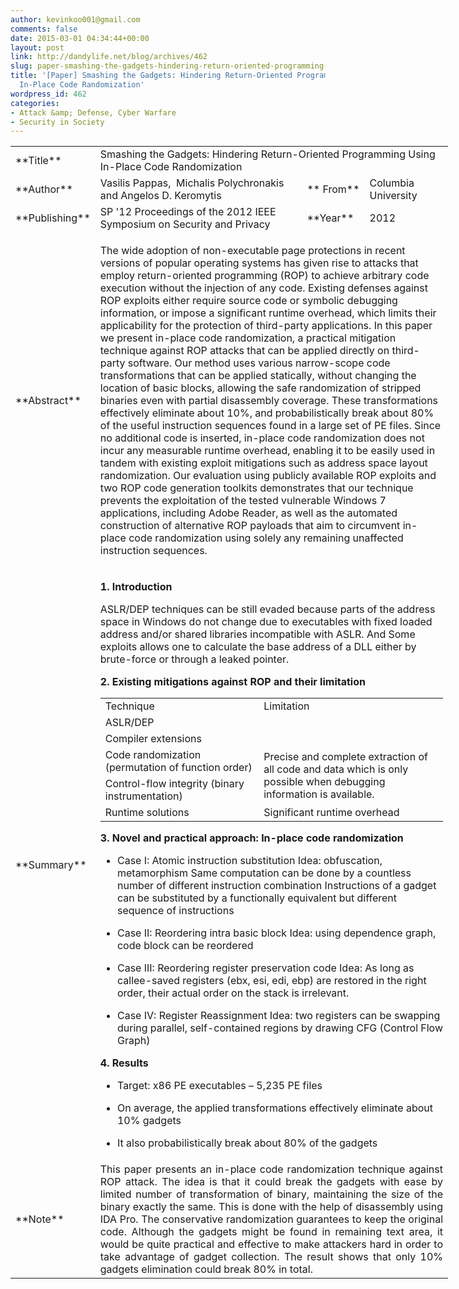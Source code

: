 ```yaml
---
author: kevinkoo001@gmail.com
comments: false
date: 2015-03-01 04:34:44+00:00
layout: post
link: http://dandylife.net/blog/archives/462
slug: paper-smashing-the-gadgets-hindering-return-oriented-programming-using-in-place-code-randomization
title: '[Paper] Smashing the Gadgets: Hindering Return-Oriented Programming Using
  In-Place Code Randomization'
wordpress_id: 462
categories:
- Attack &amp; Defense, Cyber Warfare
- Security in Society
---
```






<table style="width: 700px;" >
<tbody >
<tr >

<td width="81" >**Title**
</td>

<td colspan="3" width="638" >Smashing the Gadgets: Hindering Return-Oriented Programming Using In-Place Code Randomization
</td>
</tr>
<tr >

<td width="81" >**Author**
</td>

<td width="444" >Vasilis Pappas,  Michalis Polychronakis and Angelos D. Keromytis
</td>

<td width="51" >** From**
</td>

<td width="143" >Columbia University
</td>
</tr>
<tr >

<td width="81" >**Publishing**
</td>

<td width="444" >SP '12 Proceedings of the 2012 IEEE Symposium on Security and Privacy
</td>

<td width="51" >**Year**
</td>

<td width="143" >2012
</td>
</tr>
<tr >

<td width="81" >**Abstract**
</td>

<td colspan="3" width="638" >


The wide adoption of non-executable page protections in recent versions of popular operating systems has given rise to attacks that employ return-oriented programming (ROP) to achieve arbitrary code execution without the injection of any code. Existing defenses against ROP exploits either require source code or symbolic debugging information, or impose a significant runtime overhead, which limits their applicability for the protection of third-party applications. In this paper we present in-place code randomization, a practical mitigation technique against ROP attacks that can be applied directly on third-party software. Our method uses various narrow-scope code transformations that can be applied statically, without changing the location of basic blocks, allowing the safe randomization of stripped binaries even with partial disassembly coverage. These transformations effectively eliminate about 10%, and probabilistically break about 80% of the useful instruction sequences found in a large set of PE files. Since no additional code is inserted, in-place code randomization does not incur any measurable runtime overhead, enabling it to be easily used in tandem with existing exploit mitigations such as address space layout randomization. Our evaluation using publicly available ROP exploits and two ROP code generation toolkits demonstrates that our technique prevents the exploitation of the tested vulnerable Windows 7 applications, including Adobe Reader, as well as the automated construction of alternative ROP payloads that aim to circumvent in-place code randomization using solely any remaining unaffected instruction sequences.



</td>
</tr>
<tr >

<td width="81" >**Summary**
</td>

<td colspan="3" width="638" >


**1. Introduction**




ASLR/DEP techniques can be still evaded because parts of the address space in Windows do not change due to executables with fixed loaded address and/or shared libraries incompatible with ASLR. And Some exploits allows one to calculate the base address of a DLL either by brute-force or through a leaked pointer.







**2. Existing mitigations against ROP and their limitation**


<table >
<tbody >
<tr >

<td width="277" >Technique
</td>

<td width="346" >Limitation
</td>
</tr>
<tr >

<td width="277" >ASLR/DEP
</td>

<td width="346" >
</td>
</tr>
<tr >

<td width="277" >Compiler extensions
</td>

<td width="346" >
</td>
</tr>
<tr >

<td width="277" >Code randomization (permutation of function order)
</td>

<td width="346" rowspan="2" >Precise and complete extraction of all code and data which is only possible when debugging information is available.
</td>
</tr>
<tr >

<td width="277" >Control-flow integrity (binary instrumentation)
</td>
</tr>
<tr >

<td width="277" >Runtime solutions
</td>

<td width="346" >Significant runtime overhead
</td>
</tr>
</tbody>
</table>


**3. Novel and practical approach: In-place code randomization**








	
  * Case I: Atomic instruction substitution
Idea: obfuscation, metamorphism
Same computation can be done by a countless number of different instruction combination
Instructions of a gadget can be substituted by a functionally equivalent but different sequence of instructions

	
  * Case II: Reordering intra basic block
Idea: using dependence graph, code block can be reordered

	
  * Case III: Reordering register preservation code
Idea: As long as callee-saved registers (ebx, esi, edi, ebp) are restored in the right order, their actual order on the stack is irrelevant.

	
  * Case IV: Register Reassignment
Idea: two registers can be swapping during parallel, self-contained regions by drawing CFG (Control Flow Graph)










**4. Results**








	
  * Target: x86 PE executables – 5,235 PE files

	
  * On average, the applied transformations effectively eliminate about 10% gadgets

	
  * It also probabilistically break about 80% of the gadgets




</td>
</tr>
<tr >

<td width="81" >**Note**
</td>

<td colspan="3" style="text-align: justify;" width="638" >This paper presents an in-place code randomization technique against ROP attack. The idea is that it could break the gadgets with ease by limited number of transformation of binary, maintaining the size of the binary exactly the same. This is done with the help of disassembly using IDA Pro. The conservative randomization guarantees to keep the original code. Although the gadgets might be found in remaining text area, it would be quite practical and effective to make attackers hard in order to take advantage of gadget collection. The result shows that only 10% gadgets elimination could break 80% in total.
</td>
</tr>
</tbody>
</table>

